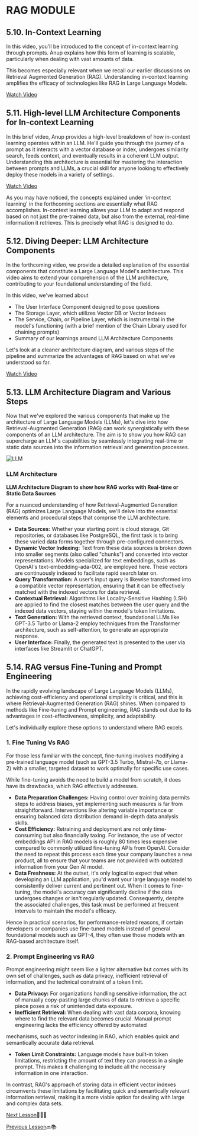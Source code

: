 # RAG MODULE

## 5.10. In-Context Learning

In this video, you'll be introduced to the concept of in-context learning through prompts. Anup explains how this form of learning is scalable, particularly when dealing with vast amounts of data.

This becomes especially relevant when we recall our earlier discussions on Retrieval Augmented Generation (RAG). Understanding in-context learning amplifies the efficacy of technologies like RAG in Large Language Models.

[Watch Video](https://youtu.be/OXZQBXBvOR4?t=284)

## 5.11. High-level LLM Architecture Components for In-context Learning

In this brief video, Anup provides a high-level breakdown of how in-context learning operates within an LLM. He'll guide you through the journey of a prompt as it interacts with a vector database or index, undergoes similarity search, feeds context, and eventually results in a coherent LLM output. Understanding this architecture is essential for mastering the interaction between prompts and LLMs, a crucial skill for anyone looking to effectively deploy these models in a variety of settings.

[Watch Video](https://youtu.be/OXZQBXBvOR4?t=595)

As you may have noticed, the concepts explained under 'in-context learning' in the forthcoming sections are essentially what RAG accomplishes. In-context learning allows your LLM to adapt and respond based on not just the pre-trained data, but also from the external, real-time information it retrieves. This is precisely what RAG is designed to do.

## 5.12. Diving Deeper: LLM Architecture Components

In the forthcoming video, we provide a detailed explanation of the essential components that constitute a Large Language Model's architecture. This video aims to extend your comprehension of the LLM architecture, contributing to your foundational understanding of the field.

In this video, we've learned about

- The User Interface Component designed to pose questions
- The Storage Layer, which utilizes Vector DB or Vector Indexes
- The Service, Chain, or Pipeline Layer, which is instrumental in the model's functioning (with a brief mention of the Chain Library used for chaining prompts)
- Summary of our learnings around LLM Architecture Components

Let's look at a cleaner architecture diagram, and various steps of the pipeline and summarize the advantages of RAG based on what we've understood so far.

[Watch Video](https://youtu.be/OXZQBXBvOR4?t=704)

## 5.13. LLM Architecture Diagram and Various Steps

Now that we've explored the various components that make up the architecture of Large Language Models (LLMs), let's dive into how Retrieval-Augmented Generation (RAG) can work synergistically with these components of an LLM architecture. The aim is to show you how RAG can supercharge an LLM's capabilities by seamlessly integrating real-time or static data sources into the information retrieval and generation processes.

![LLM](https://drive.google.com/file/d/13MJhLUa7Nvtj7YZh1gXWVqMUT96iWF76/view?usp=sharing)

### LLM Architecture

**LLM Architecture Diagram to show how RAG works with Real-time or Static Data Sources**

For a nuanced understanding of how Retrieval-Augmented Generation (RAG) optimizes Large Language Models, we'll delve into the essential elements and procedural steps that comprise the LLM architecture.

- **Data Sources:** Whether your starting point is cloud storage, Git repositories, or databases like PostgreSQL, the first task is to bring these varied data forms together through pre-configured connectors.
- **Dynamic Vector Indexing:** Text from these data sources is broken down into smaller segments (also called "chunks") and converted into vector representations. Models specialized for text embeddings, such as OpenAI's text-embedding-ada-002, are employed here. These vectors are continuously indexed to facilitate rapid search later on.
- **Query Transformation:** A user’s input query is likewise transformed into a compatible vector representation, ensuring that it can be effectively matched with the indexed vectors for data retrieval.
- **Contextual Retrieval:** Algorithms like Locality-Sensitive Hashing (LSH) are applied to find the closest matches between the user query and the indexed data vectors, staying within the model's token limitations.
- **Text Generation:** With the retrieved context, foundational LLMs like GPT-3.5 Turbo or Llama-2 employ techniques from the Transformer architecture, such as self-attention, to generate an appropriate response.
- **User Interface:** Finally, the generated text is presented to the user via interfaces like Streamlit or ChatGPT.

## 5.14. RAG versus Fine-Tuning and Prompt Engineering

In the rapidly evolving landscape of Large Language Models (LLMs), achieving cost-efficiency and operational simplicity is critical, and this is where Retrieval-Augmented Generation (RAG) shines. When compared to methods like Fine-tuning and Prompt engineering, RAG stands out due to its advantages in cost-effectiveness, simplicity, and adaptability.

Let's individually explore these options to understand where RAG excels.

### 1. Fine Tuning Vs RAG

For those less familiar with the concept, fine-tuning involves modifying a pre-trained language model (such as GPT-3.5 Turbo, Mistral-7b, or Llama-2) with a smaller, targeted dataset to work optimally for specific use cases.

While fine-tuning avoids the need to build a model from scratch, it does have its drawbacks, which RAG effectively addresses.

- **Data Preparation Challenges:** Having control over training data permits steps to address biases, yet implementing such measures is far from straightforward. Interventions like altering variable importance or ensuring balanced data distribution demand in-depth data analysis skills.
- **Cost Efficiency:** Retraining and deployment are not only time-consuming but also financially taxing. For instance, the use of vector embeddings API in RAG models is roughly 80 times less expensive compared to commonly utilized fine-tuning APIs from OpenAI. Consider the need to repeat this process each time your company launches a new product, all to ensure that your teams are not provided with outdated information from your Gen AI model.
- **Data Freshness:** At the outset, it's only logical to expect that when developing an LLM application, you'd want your large language model to consistently deliver current and pertinent out. When it comes to fine-tuning, the model's accuracy can significantly decline if the data undergoes changes or isn't regularly updated. Consequently, despite the associated challenges, this task must be performed at frequent intervals to maintain the model's efficacy.

Hence in practical scenarios, for performance-related reasons, if certain developers or companies use fine-tuned models instead of general foundational models such as GPT-4, they often use those models with an RAG-based architecture itself.

### 2. Prompt Engineering vs RAG

Prompt engineering might seem like a lighter alternative but comes with its own set of challenges, such as data privacy, inefficient retrieval of information, and the technical constraint of a token limit.

- **Data Privacy:** For organizations handling sensitive information, the act of manually copy-pasting large chunks of data to retrieve a specific piece poses a risk of unintended data exposure.
- **Inefficient Retrieval:** When dealing with vast data corpora, knowing where to find the relevant data becomes crucial. Manual prompt engineering lacks the efficiency offered by automated

 mechanisms, such as vector indexing in RAG, which enables quick and semantically accurate data retrieval.
- **Token Limit Constraints:** Language models have built-in token limitations, restricting the amount of text they can process in a single prompt. This makes it challenging to include all the necessary information in one interaction.

In contrast, RAG's approach of storing data in efficient vector indexes circumvents these limitations by facilitating quick and semantically relevant information retrieval, making it a more viable option for dealing with large and complex data sets.

[Next Lesson](https://github.com/gtech-mulearn/Pathway-AI-Bootcamp/blob/main/HANDS%20ON%20IMPLEMENTATION%20MODULE%20Part-1.md)📖👣🔜

[Previous Lesson](https://github.com/gtech-mulearn/Pathway-AI-Bootcamp/blob/main/LLM%20Architecture%20and%20RAG%20Part-5.md)🔙📚
